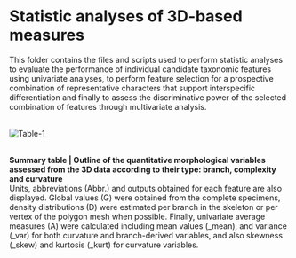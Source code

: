 # <b> Statistic analyses of 3D-based measures </b>

This folder contains the files and scripts used to perform statistic analyses to evaluate the performance of individual candidate taxonomic features using univariate analyses, to perform feature selection for a prospective combination of representative characters that support interspecific differentiation and finally to assess the discriminative power of the selected combination of features through multivariate analysis.
<br>
<br>

![Table-1](https://user-images.githubusercontent.com/11543453/152016316-bb72d8ec-5c12-4828-abdc-1bdad563571d.png)

<br>
<b>Summary table | Outline of the quantitative morphological variables assessed from the 3D data according to their type: branch, complexity and curvature </b><br>
Units, abbreviations (Abbr.) and outputs obtained for each feature are also displayed. Global values (G) were obtained from the complete specimens, density distributions (D) were estimated per branch in the skeleton or per vertex of the polygon mesh when possible. Finally, univariate average measures (A) were calculated including mean values (_mean), and variance (_var) for both curvature and branch-derived variables, and also skewness (_skew) and kurtosis (_kurt) for curvature variables.
